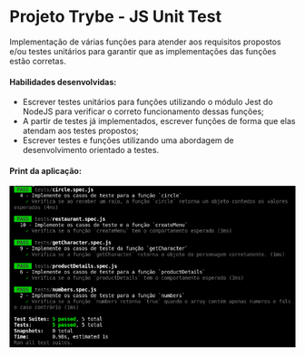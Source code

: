 # Projeto Trybe - JS Unit Test

Implementação de várias funções para atender aos requisitos propostos e/ou testes unitários para garantir que as implementações das funções estão corretas.

#### Habilidades desenvolvidas:
- Escrever testes unitários para funções utilizando o módulo Jest do NodeJS para verificar o correto funcionamento dessas funções;
- A partir de testes já implementados, escrever funções de forma que elas atendam aos testes propostos;
- Escrever testes e funções utilizando uma abordagem de desenvolvimento orientado a testes.

#### Print da aplicação:

![print do projeto em execução](./js-unit-tests-print.png)
